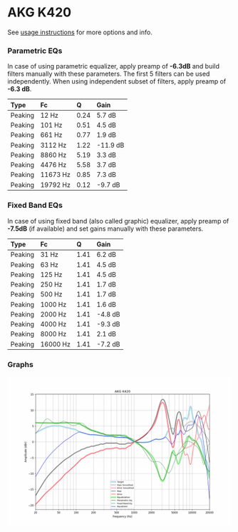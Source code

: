 # AKG K420
See [usage instructions](https://github.com/jaakkopasanen/AutoEq#usage) for more options and info.

### Parametric EQs
In case of using parametric equalizer, apply preamp of **-6.3dB** and build filters manually
with these parameters. The first 5 filters can be used independently.
When using independent subset of filters, apply preamp of **-6.3 dB**.

| Type    | Fc       |    Q | Gain     |
|:--------|:---------|:-----|:---------|
| Peaking | 12 Hz    | 0.24 | 5.7 dB   |
| Peaking | 101 Hz   | 0.51 | 4.5 dB   |
| Peaking | 661 Hz   | 0.77 | 1.9 dB   |
| Peaking | 3112 Hz  | 1.22 | -11.9 dB |
| Peaking | 8860 Hz  | 5.19 | 3.3 dB   |
| Peaking | 4476 Hz  | 5.58 | 3.7 dB   |
| Peaking | 11673 Hz | 0.85 | 7.3 dB   |
| Peaking | 19792 Hz | 0.12 | -9.7 dB  |

### Fixed Band EQs
In case of using fixed band (also called graphic) equalizer, apply preamp of **-7.5dB**
(if available) and set gains manually with these parameters.

| Type    | Fc       |    Q | Gain    |
|:--------|:---------|:-----|:--------|
| Peaking | 31 Hz    | 1.41 | 6.2 dB  |
| Peaking | 63 Hz    | 1.41 | 4.5 dB  |
| Peaking | 125 Hz   | 1.41 | 4.5 dB  |
| Peaking | 250 Hz   | 1.41 | 1.7 dB  |
| Peaking | 500 Hz   | 1.41 | 1.7 dB  |
| Peaking | 1000 Hz  | 1.41 | 1.6 dB  |
| Peaking | 2000 Hz  | 1.41 | -4.8 dB |
| Peaking | 4000 Hz  | 1.41 | -9.3 dB |
| Peaking | 8000 Hz  | 1.41 | 2.1 dB  |
| Peaking | 16000 Hz | 1.41 | -7.2 dB |

### Graphs
![](./AKG%20K420.png)